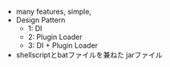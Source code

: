 - many features, simple,
- Design Pattern
  - 1: DI
  - 2: Plugin Loader
  - 3: DI + Plugin Loader
- shellscriptとbatファイルを兼ねた jarファイル
